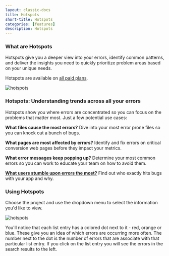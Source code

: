 ```yaml
---
layout: classic-docs
title: Hotspots
short-title: Hotspots
categories: [features]
description: Hotspots
---
```


### What are Hotspots

Hotspots give you a deeper view into your errors, identify common patterns, and
deliver the insights you need to quickly prioritize problem areas based on
your unique needs.

Hotspots are available on [all paid plans](https://airbrake.io/pricing).

![hotspots](/docs/assets/img/docs/features/hotspots.png)

### Hotspots: Understanding trends across all your errors

Hotspots show you where errors are concentrated so you can focus on the problems
that matter most. Just a few potential use cases:

**What files cause the most errors?** Dive into your most error prone files so you
can knock out a bunch of bugs.

**What pages are most affected by errors?** Identify and fix errors on critical
conversion web pages before they impact your metrics.

**What error messages keep popping up?** Determine your most common errors so you
can work to educate your team on how to avoid them.

[**What users stumble upon errors the most?**](/docs/features/hotspots-users)
Find out who exactly hits bugs with your app and why.

### Using Hotspots

Choose the project and use the dropdown menu to select the information you'd like to
view.

![hotspots](/docs/assets/img/docs/features/hotspots_menu.png)

You'll notice that each list entry has a colored dot next to it - red, orange or blue.
These give you an idea of which errors are occurring more often. The number next to
the dot is the number of errors that are associate with that particular list entry.
If you click on the list entry you will see the errors in the search results to the
left.
